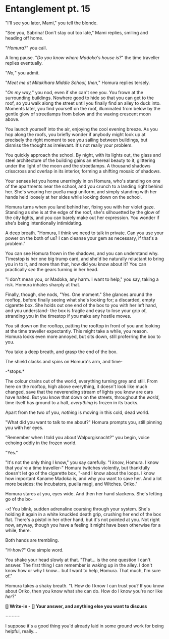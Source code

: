 # Entanglement pt. 15

"I'll see you later, Mami," you tell the blonde.

"See you, Sabrina! Don't stay out too late," Mami replies, smiling and heading off home.

"*Homura?*" you call.

A long pause. "*Do you know where Madoka's house is?*" the time traveller replies eventually.

"*No,*" you admit.

"*Meet me at Mitakihara Middle School, then,*" Homura replies tersely.

"*On my way,*" you nod, even if she can't see you. You frown at the surrounding buildings. Nowhere good to hide so that you can get to the roof, so you walk along the street until you finally find an alley to duck into. Moments later, you find yourself on the roof, illuminated from below by the gentle glow of streetlamps from below and the waxing crescent moon above.

You launch yourself into the air, enjoying the cool evening breeze. As you hop along the roofs, you briefly wonder if anybody might look up at precisely the right moment to see you sailing between buildings, but dismiss the thought as irrelevant. It's not really your problem.

You quickly approach the school. By night, with its lights out, the glass and steel architecture of the building gains an ethereal beauty to it, glittering under the light of the moon and the streetlamps. A thousand shadows crisscross and overlap in its interior, forming a shifting mosaic of shadows.

Your senses let you home unerringly in on Homura, who's standing on one of the apartments near the school, and you crunch to a landing right behind her. She's wearing her puella magi uniform, and simply standing with her hands held loosely at her sides while looking down on the school.

Homura turns when you land behind her, fixing you with her violet gaze. Standing as she is at the edge of the roof, she's silhouetted by the glow of the city lights, and you can barely make out her expression. You wonder if she's being intentionally intimidating.

A deep breath. "Homura, I think we need to talk in private. Can you use your power on the both of us? I can cleanse your gem as necessary, if that's a problem."

You can see Homura frown in the shadows, and you can understand why. Timestop is her one big trump card, and she'd be naturally reluctant to bring you in to it, and more than that, how did you know about it? You can practically *see* the gears turning in her head.

"I don't mean you, or Madoka, any harm. I want to help," you say, taking a risk. Homura inhales sharply at that.

Finally, though, she nods, "Yes. One moment." She glances around the rooftop, before finally seeing what she's looking for; a discarded, empty cigarette box. She holds out one end of the box to you with her left hand, and you understand- the box is fragile and easy to lose your grip of, stranding you in the timestop if you make any hostile moves.

You sit down on the rooftop, patting the rooftop in front of you and looking at the time traveller expectantly. This might take a while, you reason. Homura looks even more annoyed, but sits down, still proferring the box to you.

You take a deep breath, and grasp the end of the box.

The shield clacks and spins on Homura's arm, and time-

-\*stops.\*​

The colour drains out of the world, everything turning grey and still. From here on the rooftop, high above everything, it doesn't look like much changed, save that the neverending stream of lights you know are cars have halted. But you know that down on the streets, throughout the *world*, time itself has ground to a halt, *everything* is frozen in its tracks.

Apart from the two of you, *nothing* is moving in this cold, dead world.

"What did you want to talk to me about?" Homura prompts you, still pinning you with her eyes.

"Remember when I told you about Walpurgisnacht?" you begin, voice echoing oddly in the frozen world.

"Yes."

"It's not the only thing I know," you say carefully. "I *know*, Homura. I know that you're a time traveller-" Homura twitches violently, but thankfully doesn't let go of the cigarette box, "-and I know about the loops. I know how important Kaname Madoka is, and why you want to save her. And a lot more besides: the Incubators, puella magi, and Witches. Oriko."

Homura stares at you, eyes wide. And then her hand slackens. She's letting go of the bo-

-x! You blink, sudden adrenaline coursing through your system. She's holding it again in a white knuckled death grip, crushing her end of the box flat. There's a pistol in her other hand, but it's not pointed at you. Not right now, anyway, though you have a feeling it might have been otherwise for a while, there.

Both hands are trembling.

"H-*how?*" One simple word.

You shake your head slowly at that. "That... is the one question I can't answer. The first thing I can remember is waking up in the alley. I don't know how or why I know\... but I want to help, Homura. That much, I'm sure of."

Homura takes a shaky breath. "I. How do I know I can trust you? If you know about Oriko, then you know what she can do. How do I know you're nor like *her*?"

**\[] Write-in
\- \[] Your answer, and anything else you want to discuss**

\=====​

I suppose it's a good thing you'd already laid in some ground work for being helpful, really...
